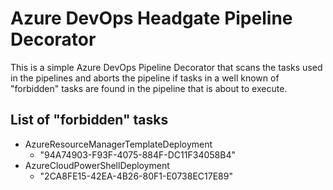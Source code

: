 # Azure DevOps Headgate Pipeline Decorator

This is a simple Azure DevOps Pipeline Decorator that scans the tasks used in the pipelines and aborts the pipeline if tasks in a well known of "forbidden" tasks are found in the pipeline that is about to execute.

## List of "forbidden" tasks

- AzureResourceManagerTemplateDeployment
  - "94A74903-F93F-4075-884F-DC11F34058B4"
- AzureCloudPowerShellDeployment
  - "2CA8FE15-42EA-4B26-80F1-E0738EC17E89"

